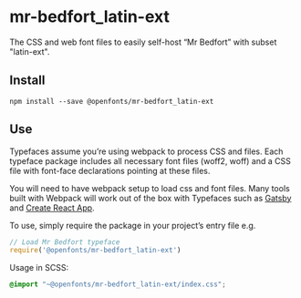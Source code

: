 
# mr-bedfort_latin-ext

The CSS and web font files to easily self-host “Mr Bedfort” with subset "latin-ext".

## Install

`npm install --save @openfonts/mr-bedfort_latin-ext`

## Use

Typefaces assume you’re using webpack to process CSS and files. Each typeface
package includes all necessary font files (woff2, woff) and a CSS file with
font-face declarations pointing at these files.

You will need to have webpack setup to load css and font files. Many tools built
with Webpack will work out of the box with Typefaces such as [Gatsby](https://github.com/gatsbyjs/gatsby)
and [Create React App](https://github.com/facebookincubator/create-react-app).

To use, simply require the package in your project’s entry file e.g.

```javascript
// Load Mr Bedfort typeface
require('@openfonts/mr-bedfort_latin-ext')
```

Usage in SCSS:
```scss
@import "~@openfonts/mr-bedfort_latin-ext/index.css";
```

